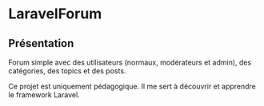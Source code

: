 # LaravelForum

## Présentation

Forum simple avec des utilisateurs (normaux, modérateurs et admin), des catégories, des topics et des posts.

Ce projet est uniquement pédagogique. Il me sert à découvrir et apprendre le framework Laravel.